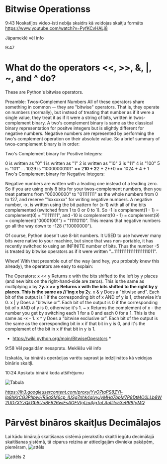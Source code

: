 # Bitwise Operationss

9:43
Noskatījos video-īsti nebija skaidrs kā veidojas skaitļu formāts
https://www.youtube.com/watch?v=PyfKCvHALj8

Jāpameklē vēl info

9:47

# What do the operators <<, >>, &, |, ~, and ^ do?
These are Python's bitwise operators.

Preamble: Twos-Complement Numbers
All of these operators share something in common -- they are "bitwise" operators. That is, they operate on numbers (normally), but instead of treating that number as if it were a single value, they treat it as if it were a string of bits, written in twos-complement binary. A two's complement binary is same as the classical binary representation for positve integers but is slightly different for negative numbers. Negative numbers are represented by performing the two's complement operation on their absolute value. So a brief summary of twos-complement binary is in order:

Two's Complement binary for Positive Integers:

0 is written as "0"
1 is written as "1"
2 is written as "10"
3 is "11"
4 is "100"
5 is "101"
.
.
1029 is "10000000101" == 2**10 + 2**2 + 2**0 == 1024 + 4 + 1
Two's Complement binary for Negative Integers:

Negative numbers are written with a leading one instead of a leading zero. So if you are using only 8 bits for your twos-complement numbers, then you treat patterns from "00000000" to "01111111" as the whole numbers from 0 to 127, and reserve "1xxxxxxx" for writing negative numbers. A negative number, -x, is written using the bit pattern for (x-1) with all of the bits complemented (switched from 1 to 0 or 0 to 1). So -1 is complement(1 - 1) = complement(0) = "11111111", and -10 is complement(10 - 1) = complement(9) = complement("00001001") = "11110110". This means that negative numbers go all the way down to -128 ("10000000").

Of course, Python doesn't use 8-bit numbers. It USED to use however many bits were native to your machine, but since that was non-portable, it has recently switched to using an INFINITE number of bits. Thus the number -5 is treated by bitwise operators as if it were written "...1111111111111111111011".

Whew! With that preamble out of the way (and hey, you probably knew this already), the operators are easy to explain:

The Operators:
x << y
Returns x with the bits shifted to the left by y places (and new bits on the right-hand-side are zeros). This is the same as multiplying x by 2**y.
x >> y
Returns x with the bits shifted to the right by y places. This is the same as //'ing x by 2**y.
x & y
Does a "bitwise and". Each bit of the output is 1 if the corresponding bit of x AND of y is 1, otherwise it's 0.
x | y
Does a "bitwise or". Each bit of the output is 0 if the corresponding bit of x AND of y is 0, otherwise it's 1.
~ x
Returns the complement of x - the number you get by switching each 1 for a 0 and each 0 for a 1. This is the same as -x - 1.
x ^ y
Does a "bitwise exclusive or". Each bit of the output is the same as the corresponding bit in x if that bit in y is 0, and it's the complement of the bit in x if that bit in y is 1.

* https://wiki.python.org/moin/BitwiseOperators *

9:58 Vēl pagaidām nesapratu. Meklēšu vēl info

Izskatās, ka binārās operācijas varētu saprast ja iedziļinātos kā veidojas binārie skaitļi.

10:24 Apskatu binārā koda atšifrējumu

![Tabula](https://lh3.googleusercontent.com/proxy/YvO7tqPS8ZYl-lp8hKrCG3PhbwHRSaSM6cp_IUSg7nhk4qlvyJyMHa7bpM7P8DtMO0LLb8W2UD7XYzQkGb8UoBF626wiEsAOFVtgtzaAjgToLAotliIc53eRR9tyMQ)

*https://lh3.googleusercontent.com/proxy/YvO7tqPS8ZYl-lp8hKrCG3PhbwHRSaSM6cp_IUSg7nhk4qlvyJyMHa7bpM7P8DtMO0LLb8W2UD7XYzQkGb8UoBF626wiEsAOFVtgtzaAjgToLAotliIc53eRR9tyMQ*

# Pārvēst bināros skaitļus Decimālajos

Lai kādu binārajā skaitīšanas sistēmā pierakstītu skaitli iegūtu decimālajā skaitīšanas sistēmā, tā ciparus reizina ar attiecīgajām divnieka pakāpēm, piemēram, ![attēls](https://wikimedia.org/api/rest_v1/media/math/render/svg/804a89c3db66ba10d1478b483f814cfb5acd02aa)

![attēls 2](https://wikimedia.org/api/rest_v1/media/math/render/svg/f82c21eabedd91293e4e653f5c6a107e41fe7a30)

